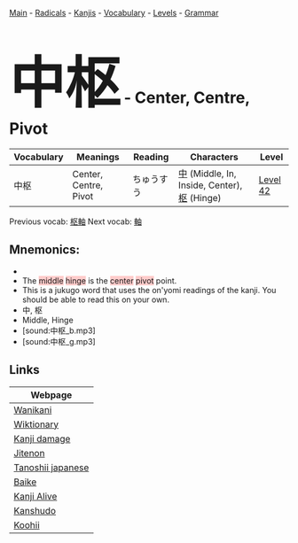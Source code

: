 <style> bigfont {font-size: 100px}</style>
[Main](../README.md) -
[Radicals](../radicals.md) -
[Kanjis](../kanjis.md) -
[Vocabulary](../vocabulary.md) -
[Levels](../levels.md) -
[Grammar](../grammar.md)
# <bigfont> 中枢</bigfont> - Center, Centre, Pivot 

| Vocabulary | Meanings | Reading | Characters | Level |
| --- | --- | --- | --- | --- |
| 中枢 | Center, Centre, Pivot | ちゅうすう |  [中](../kanjis/中.md) (Middle, In, Inside, Center), [枢](../kanjis/枢.md) (Hinge) | [Level 42](../levels/wk_level42.md) |

Previous vocab: [枢軸](枢軸.md) Next vocab: [軸](軸.md) 

## Mnemonics:

* 
* The <span style="background-color:#ffcccb"> middle</span> <span style="background-color:#ffcccb"> hinge</span> is the <span style="background-color:#ffcccb"> center</span> <span style="background-color:#ffcccb"> pivot</span> point.
* This is a jukugo word that uses the on'yomi readings of the kanji. You should be able to read this on your own.
* 中, 枢
* Middle, Hinge
* [sound:中枢_b.mp3]
* [sound:中枢_g.mp3]


## Links 

| Webpage |
| --- |
| [Wanikani          ](https://www.wanikani.com/kanji/中枢) |
| [Wiktionary        ](https://en.wiktionary.org/wiki/中枢) |
| [Kanji damage      ](http://www.kanjidamage.com/kanji/search?utf8=✓&q=中枢) |
| [Jitenon           ](https://jitenon.com/kanji/中枢) |
| [Tanoshii japanese ](https://www.tanoshiijapanese.com/dictionary/kanji.cfm?k=中枢) |
| [Baike             ](https://baike.baidu.com/item/中枢) |
| [Kanji Alive       ](https://app.kanjialive.com/中枢) |
| [Kanshudo          ](https://www.kanshudo.com/searchmn?q=中枢) |
| [Koohii            ](https://kanji.koohii.com/study/kanji/中枢) |
